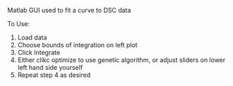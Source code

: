 Matlab GUI used to fit a curve to DSC data

To Use:

1. Load data
2. Choose bounds of integration on left plot
3. Click Integrate
4. Either clikc optimize to use genetic algorithm, or adjust sliders on lower left hand side yourself
5. Repeat step 4 as desired
